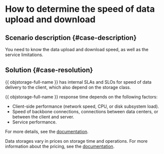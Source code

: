 # How to determine the speed of data upload and download


## Scenario description {#case-description}

You need to know the data upload and download speed, as well as the service limitations.

## Solution {#case-resolution}

{{ objstorage-full-name }} has internal SLAs and SLOs for speed of data delivery to the client, which also depend on the storage class.

{{ objstorage-full-name }} response time depends on the following factors:

- Client-side performance (network speed, CPU, or disk subsystem load).
- Speed of backbone connections, connections between data centers, or between the client and server.
- Service performance.

For more details, see the [documentation](../../../storage/qa#qa-timings).

Data storages vary in prices on storage time and operations. For more information about the pricing, see the [documentation](../../../storage/pricing).

